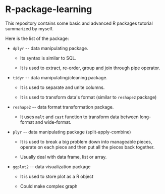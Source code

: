 # R-package-learning
This repository contains some basic and advanced R packages tutorial summarized by myself.

Here is the list of the package:
  * `dplyr` -- data manipulating package. 
  
       + Its syntax is similar to SQL. 
  
       + It is used to extract, re-order, group and join through pipe operator.
             
  * `tidyr` -- data manipulating/cleaning package.
  
       + It is used to separate and unite columns.
  
       + It is used to transform data's format (similar to `reshape2` package)
   
  * `reshape2` -- data format transformation package.
  
       + It uses `melt` and `cast` function to transform data between long-format and wide-format.
  
  * `plyr` -- data manipulating package (split-apply-combine)
     
       + It is used to break a big problem down into manageable pieces, operate on each piece and then put all the pieces back together.
       
       + Usually deal with data frame, list or array.
       
  * `ggplot2` -- data visualization package
   
       + It is used to store plot as a R object
       
       + Could make complex graph
                
